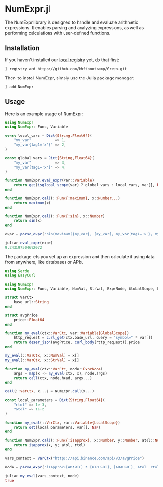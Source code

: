 # NumExpr.jl

The NumExpr library is designed to handle and evaluate arithmetic expressions. It enables parsing and analyzing expressions, as well as performing calculations with user-defined functions.

## Installation
If you haven't installed our [local registry](https://github.com/bhftbootcamp/Green) yet, do that first:
```
] registry add https://github.com/bhftbootcamp/Green.git
```

Then, to install NumExpr, simply use the Julia package manager:
```
] add NumExpr
```

## Usage

Here is an example usage of NumExpr:

```julia
using NumExpr
using NumExpr: Func, Variable

const local_vars = Dict{String,Float64}(
    "my_var"           => 1,
    "my_var{tag1='x'}" => 2,
)

const global_vars = Dict{String,Float64}(
    "my_var"           => 3,
    "my_var[tag1='x']" => 4,
)

function NumExpr.eval_expr(var::Variable)
    return get(isglobal_scope(var) ? global_vars : local_vars, var[], NaN)
end

function NumExpr.call(::Func{:maximum}, x::Number...)
    return maximum(x)
end

function NumExpr.call(::Func{:sin}, x::Number)
    return sin(x)
end

expr = parse_expr("sin(maximum({my_var}, [my_var], my_var{tag1='x'}, my_var[tag1='x'])) + 10");

julia> eval_expr(expr)
9.243197504692072
```

The package lets you set up an expression and then calculate it using data from anywhere, like databases or APIs.

```julia
using Serde
using EasyCurl

using NumExpr
using NumExpr: Func, Variable, NumVal, StrVal, ExprNode, GlobalScope, LocalScope

struct VarCtx
    base_url::String
end

struct avgPrice
    price::Float64
end

function my_eval(ctx::VarCtx, var::Variable{GlobalScope})
    http_request = curl_get(ctx.base_url, query = "symbol=" * var[])
    return deser_json(avgPrice, curl_body(http_request)).price
end

my_eval(::VarCtx, x::NumVal) = x[]
my_eval(::VarCtx, x::StrVal) = x[]

function my_eval(ctx::VarCtx, node::ExprNode)
    args = map(x -> my_eval(ctx, x), node.args)
    return call(ctx, node.head, args...)
end

call(::VarCtx, x...) = NumExpr.call(x...)

const local_parameters = Dict{String,Float64}(
    "rtol" => 1e-3, 
    "atol" => 1e-2
)

function my_eval(::VarCtx, var::Variable{LocalScope})
    return get(local_parameters, var[], NaN)
end

function NumExpr.call(::Func{:isapprox}, x::Number, y::Number, atol::Number, rtol::Number)
    return isapprox(x, y; atol, rtol)
end

vars_context = VarCtx("https://api.binance.com/api/v3/avgPrice")

node = parse_expr("isapprox([ADABTC] * [BTCUSDT], [ADAUSDT], atol, rtol)")

julia> my_eval(vars_context, node)
true
```
